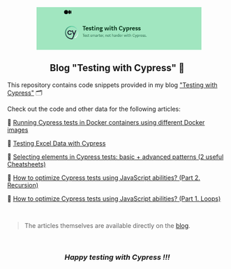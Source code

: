 <div align='center'>
<p align="center"> 
        <a href="https://medium.com/testing-with-cypress"><img src=".github\assets\main1.png" alt="header" width="75%"
   align="center"/> 
 </a></p></div>
<div align='center'>

## **Blog "Testing with Cypress"** 📝
</div>

This repository contains code snippets provided in my blog <a href="https://medium.com/testing-with-cypress">"Testing with Cypress"</a> 🗂️

Check out the code and other data for the following articles:

📌 <a href="https://github.com/Sanzhanov/Blog-Testing-with-Cypress/tree/main/Running%20Cypress%20tests%20in%20Docker%20containers">Running Cypress tests in Docker containers using different Docker images</a>

📌 <a href="https://github.com/Sanzhanov/Blog-Testing-with-Cypress/tree/main/Testing%20Excel%20Data">Testing Excel Data with Cypress</a>

📌 <a href="https://github.com/Sanzhanov/Blog-Testing-with-Cypress/tree/main/Selecting%20Elements">Selecting elements in Cypress tests: basic + advanced patterns (2 useful Cheatsheets)</a>

📌 <a href="https://github.com/Sanzhanov/Blog-Testing-with-Cypress/blob/main/Tests%20optimization/recursion.ts">How to optimize Cypress tests using JavaScript abilities? (Part 2. Recursion)</a>

📌 <a href="https://github.com/Sanzhanov/Blog-Testing-with-Cypress/blob/main/Tests%20optimization/loops.ts">How to optimize Cypress tests using JavaScript abilities? (Part 1. Loops)</a>

<br>

>The articles themselves are available directly on the <a href="https://medium.com/testing-with-cypress">blog</a>.

<br>
<div align='center'>

### ***Happy testing with Cypress !!!***
</div>